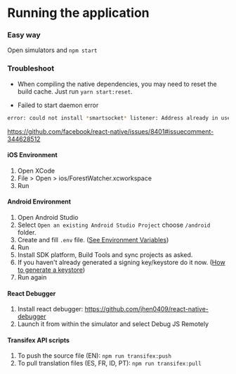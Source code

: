 # Running the application

### Easy way
Open simulators and
```npm start```

### Troubleshoot
- When compiling the native dependencies, you may need to reset the build cache. Just run `yarn start:reset`.

- Failed to start daemon error
```bash
error: could not install *smartsocket* listener: Address already in use ADB server didn't ACK * failed to start daemon *
```
https://github.com/facebook/react-native/issues/8401#issuecomment-344628512

#### iOS Environment

1. Open XCode
2. File > Open > ios/ForestWatcher.xcworkspace
3. Run

#### Android Environment

1. Open Android Studio
2. Select `Open an existing Android Studio Project` choose `/android` folder.
5. Create and fill `.env` file. ([See Environment Variables](/mobile/environment-vars.md))
4. Run
5. Install SDK platform, Build Tools and sync projects as asked.
6. If you haven't already generated a signing key/keystore do it now. ([How to generate a keystore](/mobile/environment-vars.md#application-signing))
7. Run again

#### React Debugger

1. Install react debugger: https://github.com/jhen0409/react-native-debugger
2. Launch it from within the simulator and select Debug JS Remotely

#### Transifex API scripts

1. To push the source file (EN): `npm run transifex:push`
2. To pull translation files (ES, FR, ID, PT): `npm run transifex:pull`
